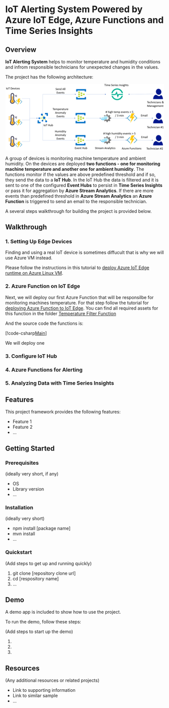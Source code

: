 # IoT Alerting System Powered by Azure IoT Edge, Azure Functions and Time Series Insights

## Overview

**IoT Alerting System** helps to monitor temperature and humidity conditions and infrom responsible technicians for unexpected changes in the values. 

The project has the following architecture:

![IoT Alerting System Architecture](https://github.com/Azure-Samples/Azure-Functions-IoT-TimeSeries-Analytics/blob/master/Images/Architecture.PNG "IoT Alerting System Architecture")

A group of devices is monitoring machine temperature and ambient humidity. On the devices are deployed **two functions - one for monitoring machine temperature and another one for ambient humidity**. The functions monitor if the values are above predefined threshold and if so, they send the data to a **IoT Hub**. In the IoT Hub the data is filtered and it is sent to one of the configured **Event Hubs** to persist in **Time Series Insights** or pass it for aggregation by **Azure Stream Analytics**. If there are more events than predefined threshold in **Azure Stream Analytics** an **Azure Function** is triggered to send an email to the responsible technician.

A several steps walkthrough for building the project  is provided below.

## Walkthrough

### 1. Setting Up Edge Devices

Finding and using a real IoT device is sometimes diffucult that is why we will use Azure VM instead.

Please follow the instructions in this tutorial to [deploy Azure IoT Edge runtime on Azure Linux VM](https://docs.microsoft.com/en-us/azure/iot-edge/tutorial-simulate-device-linux "deploy Azure IoT Edge runtime on Azure Linux VM"). 

### 2. Azure Function on IoT Edge

Next, we will deploy our first Azure Function that will be responsilbe for monitoring machines temperature. For that step follow the tutorial for [deploying Azure Function to IoT Edge](https://docs.microsoft.com/en-us/azure/iot-edge/tutorial-deploy-function "deploying Azure Function to IoT Edge"). You can find all required assets for this function in the folder [Temperature Filter Function](https://github.com/Azure-Samples/Azure-Functions-IoT-TimeSeries-Analytics/tree/master/AzureIoTEdgeFunctions/TemperatureFilterFunction "Temperature Filter Function")

And the source code the functions is:

[!code-csharp[Main](https://github.com/Azure-Samples/Azure-Functions-IoT-TimeSeries-Analytics/blob/master/AzureIoTEdgeFunctions/TemperatureFilterFunction/EdgeHubTrigger-Csharp/run.csx)]

We will deploy one 

### 3. Configure IoT Hub

### 4. Azure Functions for Alerting

### 5. Analyzing Data with Time Series Insights 


## Features

This project framework provides the following features:

* Feature 1
* Feature 2
* ...

## Getting Started

### Prerequisites

(ideally very short, if any)

- OS
- Library version
- ...

### Installation

(ideally very short)

- npm install [package name]
- mvn install
- ...

### Quickstart
(Add steps to get up and running quickly)

1. git clone [repository clone url]
2. cd [respository name]
3. ...


## Demo

A demo app is included to show how to use the project.

To run the demo, follow these steps:

(Add steps to start up the demo)

1.
2.
3.

## Resources

(Any additional resources or related projects)

- Link to supporting information
- Link to similar sample
- ...
